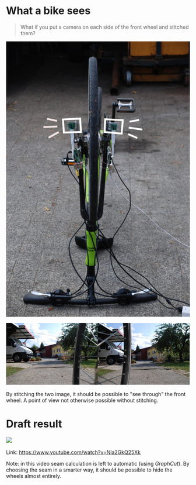 # What a bike sees

> What if you put a camera on each side of the front wheel and stitched them?

![](bike_cam.jpg)

![](left_right.jpg)

By stitching the two image, it should be possible to "see through" the front wheel. A point of view not otherwise possible without stitching.

# Draft result
![](https://img.youtube.com/vi/Nla2GkQ25Xk/0.jpg)

Link: https://www.youtube.com/watch?v=Nla2GkQ25Xk

Note: in this video seam calculation is left to automatic (using *GraphCut*). By choosing the seam in a smarter way, it should be possible to hide the wheels almost entirely. 
